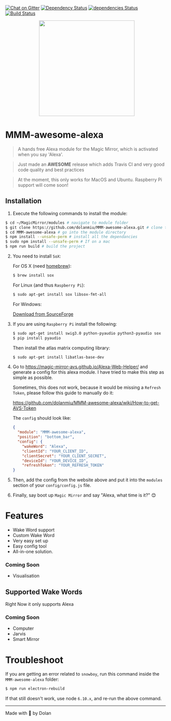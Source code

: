 [![Chat on Gitter][gitter-image]][gitter-url]
[![Dependency Status][gemnasium-image]][gemnasium-url]
[![dependencies Status][daviddm-image]][daviddm-url]
[![Build Status][travis-image]][travis-url]

<p align="center">
   <img src="https://images.seeklogo.net/2017/03/amazon-alexa-logo.png" height="300">
<p>

# MMM-awesome-alexa
> A hands free Alexa module for the Magic Mirror, which is activated when you say 'Alexa'.

> Just made an **AWESOME** release which adds Travis CI and very good code quality and best practices

> At the moment, this only works for MacOS and Ubuntu. Raspberry Pi support will come soon!

## Installation

1. Execute the following commands to install the module:

```bash
$ cd ~/MagicMirror/modules # navigate to module folder
$ git clone https://github.com/dolanmiu/MMM-awesome-alexa.git # clone this repository
$ cd MMM-awesome-alexa # go into the module directory
$ npm install --unsafe-perm # install all the dependancies
$ sudo npm install --unsafe-perm # If on a mac
$ npm run build # build the project
```
2. You need to install `SoX`:

   For OS X (need [homebrew](https://brew.sh/)):

   ```bash
   $ brew install sox
   ```

   For Linux (and thus `Raspberry Pi`):

   ```bash
   $ sudo apt-get install sox libsox-fmt-all
   ```
   
   For Windows:
   
   [Download from SourceForge](https://sourceforge.net/projects/sox/files/latest/download)

3. If you are using `Raspberry Pi` install the following:

   ```bash
   $ sudo apt-get install swig3.0 python-pyaudio python3-pyaudio sox
   $ pip install pyaudio
   ```

   Then install the atlas matrix computing library:

   ```bash
   $ sudo apt-get install libatlas-base-dev
   ```

3. Go to https://magic-mirror-avs.github.io/Alexa-Web-Helper/ and generate a config for this alexa module. I have tried to make this step as simple as possible.
   
   Sometimes, this does not work, because it would be missing a `Refresh Token`, please follow this guide to manually do it:

   https://github.com/dolanmiu/MMM-awesome-alexa/wiki/How-to-get-AVS-Token

   The `config` should look like:

   ```json
   {
     "module": "MMM-awesome-alexa",
     "position": "bottom_bar",
     "config": {
       "wakeWord": "Alexa",
       "clientId": "YOUR_CLIENT_ID",
       "clientSecret": "YOUR_CLIENT_SECRET",
       "deviceId": "YOUR_DEVICE_ID",
       "refreshToken": "YOUR_REFRESH_TOKEN"
   }
   ```

4. Then, add the config from the website above and put it into the `modules` section of your `config/config.js` file.

5. Finally, say boot up `Magic Mirror` and say "Alexa, what time is it?" 😊

# Features
- Wake Word support
- Custom Wake Word
- Very easy set up
- Easy config tool
- All-in-one solution.

### Coming Soon
- Visualisation

## Supported Wake Words
Right Now it only supports Alexa

### Coming Soon
- Computer
- Jarvis
- Smart Mirror

# Troubleshoot
If you are getting an error related to `snowboy`, run this command inside the `MMM-awesome-alexa` folder:

```bash
$ npm run electron-rebuild
```

If that still doesn't work, use node `6.10.x`, and re-run the above command.

---

Made with 💖 by Dolan

[gitter-image]: https://badges.gitter.im/dolanmiu/awesome-alexa.svg
[gitter-url]: https://gitter.im/awesome-alexa/Lobby

[gemnasium-image]: https://gemnasium.com/badges/github.com/dolanmiu/MMM-awesome-alexa.svg
[gemnasium-url]: https://gemnasium.com/github.com/dolanmiu/MMM-awesome-alexa

[travis-image]: https://travis-ci.org/dolanmiu/MMM-awesome-alexa.svg?branch=master
[travis-url]: https://travis-ci.org/dolanmiu/MMM-awesome-alexa

[daviddm-image]: https://david-dm.org/dolanmiu/MMM-awesome-alexa/status.svg
[daviddm-url]: https://david-dm.org/dolanmiu/MMM-awesome-alexa
